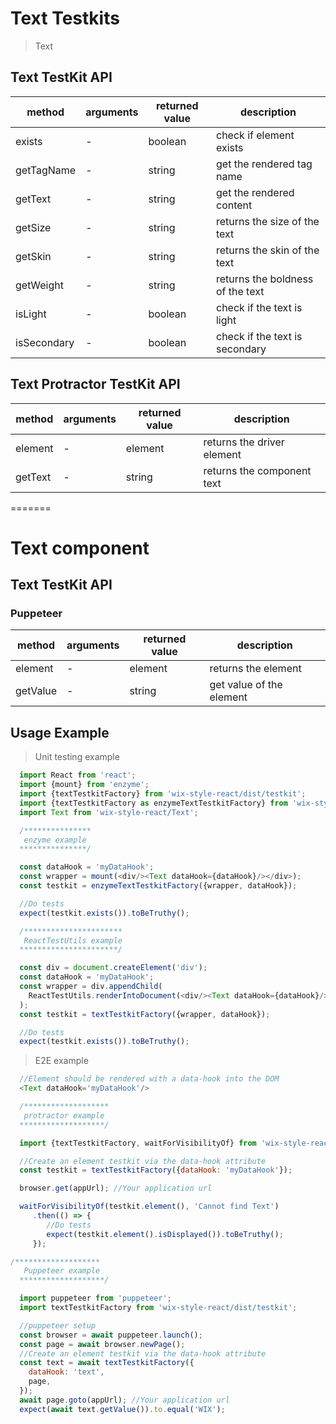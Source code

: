 # Text Testkits

> Text

## Text TestKit API

| method   | arguments | returned value | description                              |
| -------- | --------- | -------------- | ---------------------------------------- |
| exists   | -         | boolean        | check if element exists          |
| getTagName | -         | string         | get the rendered tag name |
| getText | -         | string         | get the rendered content |
| getSize | -         | string         | returns the size of the text |
| getSkin | -         | string         | returns the skin of the text |
| getWeight | -         | string         | returns the boldness of the text |
| isLight | -         | boolean         | check if the text is light |
| isSecondary | -         | boolean         | check if the text is secondary |


## Text Protractor TestKit API

| method   | arguments | returned value | description                              |
| -------- | --------- | -------------- | ---------------------------------------- |
| element  | -         | element        | returns the driver element               |
| getText  | -         | string        | returns the component text               |
=======
# Text component

## Text TestKit API

### Puppeteer
| method | arguments | returned value | description |
|--------|-----------|----------------|-------------|
| element | - | element | returns the element |
| getValue | - | string | get value of the element |

## Usage Example

> Unit testing example

```javascript
  import React from 'react';
  import {mount} from 'enzyme';
  import {textTestkitFactory} from 'wix-style-react/dist/testkit';
  import {textTestkitFactory as enzymeTextTestkitFactory} from 'wix-style-react/dist/testkit/enzyme';
  import Text from 'wix-style-react/Text';

  /***************
   enzyme example
  ***************/

  const dataHook = 'myDataHook';
  const wrapper = mount(<div/><Text dataHook={dataHook}/></div>);
  const testkit = enzymeTextTestkitFactory({wrapper, dataHook});

  //Do tests
  expect(testkit.exists()).toBeTruthy();

  /**********************
   ReactTestUtils example
  **********************/

  const div = document.createElement('div');
  const dataHook = 'myDataHook';
  const wrapper = div.appendChild(
    ReactTestUtils.renderIntoDocument(<div/><Text dataHook={dataHook}/></div>, {dataHook})
  );
  const testkit = textTestkitFactory({wrapper, dataHook});

  //Do tests
  expect(testkit.exists()).toBeTruthy();
```
> E2E example

```javascript
  //Element should be rendered with a data-hook into the DOM
  <Text dataHook='myDataHook'/>

  /*******************
   protractor example
  *******************/

  import {textTestkitFactory, waitForVisibilityOf} from 'wix-style-react/dist/testkit/protractor';

  //Create an element testkit via the data-hook attribute
  const testkit = textTestkitFactory({dataHook: 'myDataHook'});

  browser.get(appUrl); //Your application url

  waitForVisibilityOf(testkit.element(), 'Cannot find Text')
     .then(() => {
        //Do tests
        expect(testkit.element().isDisplayed()).toBeTruthy();
     });

/*******************
   Puppeteer example
  *******************/

  import puppeteer from 'puppeteer';
  import textTestkitFactory from 'wix-style-react/dist/testkit';

  //puppeteer setup
  const browser = await puppeteer.launch();
  const page = await browser.newPage();
  //Create an element testkit via the data-hook attribute
  const text = await textTestkitFactory({
    dataHook: 'text',
    page,
  });
  await page.goto(appUrl); //Your application url
  expect(await text.getValue()).to.equal('WIX');
```
